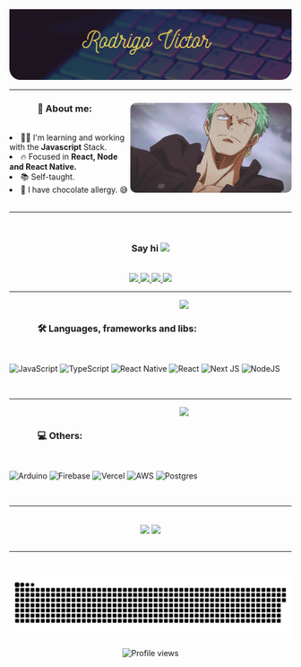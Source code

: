 <img src="assets/banner_rodrigo_victor.png" style="border-radius:0 0 20px 20px;" heigth="100"/>

---

<div align="center">
  <img align="right" src="assets/person.gif" style="border-radius:10px;" height="160" />
  
  <h3 style="margin-left:50px;" align="left" >🧍 About me:</h3>
  </br>
  
  <div align="left">
    <li>👨‍💻 I'm learning and working with the <b>Javascript</b> Stack.</li>
    <li>🔥 Focused in <b>React, Node and React Native.</b></li>
    <li>📚 Self-taught.</li>
    <li>🍫 I have chocolate allergy. 😅</li>
  </div>
  
  </br>

---

  </br>
  <h3 align="center">Say hi <img src="https://raw.githubusercontent.com/kaueMarques/kaueMarques/master/hi.gif" width="30px"> </h3>
  </br>
  <div>
    <a href="https://linkedin.com/in/rodrigo-victor-5a7707174" target="_blank">
      <img src="https://img.shields.io/badge/linkedin-%230077B5.svg?style=for-the-badge&logo=linkedin&logoColor=white" />
    </a>
    <a href="https://instagram.com/rodrigo_rvsn" target="_blank" > 
      <img src="https://img.shields.io/badge/Instagram-%23E4405F.svg?style=for-the-badge&logo=Instagram&logoColor=white" />
    </a>
    <a href="mailto:rodrigovictor81@gmail.com?subject=Hello%20again" target="_blank">
      <img src="https://img.shields.io/badge/Gmail-D14836?style=for-the-badge&logo=gmail&logoColor=white" />
    </a>
    <a href="https://app.rocketseat.com.br/me/rodrigorvsn" target="_blank">
      <img src="https://img.shields.io/badge/Rocketseat-%237159c1?style=for-the-badge&logo=rocket" />
    </a>  
  </div>
  
  ---
  
<div align="center">
  <img align="right" src="https://thumbs.gfycat.com/CheerySeparateGoldeneye-size_restricted.gif" width="200px"/>
  
  
  <div align="left">
    </br>
  <h3 style="margin-left:50px;">🛠️ Languages, frameworks and libs:</h3>
  </br>
  
  ![JavaScript](https://img.shields.io/badge/javascript-%23323330.svg?style=for-the-badge&logo=javascript&logoColor=%23F7DF1E)
  ![TypeScript](https://img.shields.io/badge/typescript-%23007ACC.svg?style=for-the-badge&logo=typescript&logoColor=white)
  ![React Native](https://img.shields.io/badge/react_native-%2320232a.svg?style=for-the-badge&logo=react&logoColor=%2361DAFB)
  ![React](https://img.shields.io/badge/react-%2320232a.svg?style=for-the-badge&logo=react&logoColor=%2361DAFB)
  ![Next JS](https://img.shields.io/badge/Next-black?style=for-the-badge&logo=next.js&logoColor=white)
  ![NodeJS](https://img.shields.io/badge/node.js-6DA55F?style=for-the-badge&logo=node.js&logoColor=white)
  
  </div>
  </br>
</div>  
  
  ---
 
<div align="center">
  <img align="right" src="https://cdn.dribbble.com/users/2154592/screenshots/10163860/image.gif" width="200px"/>
  
  <div align="left">
    </br>
  <h3 style="margin-left:50px;">💻 Others:</h3>
  </br>
    
  ![Arduino](https://img.shields.io/badge/-Arduino-00979D?style=for-the-badge&logo=Arduino&logoColor=white)
  ![Firebase](https://img.shields.io/badge/firebase-%23039BE5.svg?style=for-the-badge&logo=firebase)
  ![Vercel](https://img.shields.io/badge/vercel-%23000000.svg?style=for-the-badge&logo=vercel&logoColor=white)
  ![AWS](https://img.shields.io/badge/AWS-%23FF9900.svg?style=for-the-badge&logo=amazon-aws&logoColor=white)
  ![Postgres](https://img.shields.io/badge/postgres-%23316192.svg?style=for-the-badge&logo=postgresql&logoColor=white)
  
  </div>
  </br>
</div>  

  ---
  
</div>
  </br>
  <div align="center" >
    <img width="400px" align="center" src="https://github-readme-stats-eight-theta.vercel.app/api/top-langs/?username=RodrigoRVSN&layout=compact&langs_count=8&theme=radical" />
    <img width="400px" align="center" src="https://github-readme-stats-eight-theta.vercel.app/api?username=RodrigoRVSN&show_icons=true&theme=radical&include_all_commits=true&count_private=true" />
  </div>
  </br>

---

</br>
  
![Snake animation](https://github.com/rodrigorvsn/rodrigorvsn/blob/output/github-contribution-grid-snake.svg)
<p align="center"> <img src="https://komarev.com/ghpvc/?username=rodrigorvsn" alt="Profile views" /> </p>

